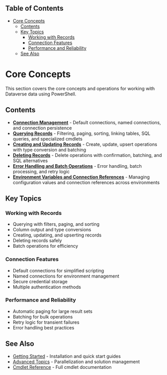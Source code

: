 <!-- START doctoc generated TOC please keep comment here to allow auto update -->
<!-- DON'T EDIT THIS SECTION, INSTEAD RE-RUN doctoc TO UPDATE -->
## Table of Contents

- [Core Concepts](#core-concepts)
  - [Contents](#contents)
  - [Key Topics](#key-topics)
    - [Working with Records](#working-with-records)
    - [Connection Features](#connection-features)
    - [Performance and Reliability](#performance-and-reliability)
  - [See Also](#see-also)

<!-- END doctoc generated TOC please keep comment here to allow auto update -->

# Core Concepts

<!-- TOC -->
<!-- /TOC -->

This section covers the core concepts and operations for working with Dataverse data using PowerShell.

## Contents

- **[Connection Management](connections.md)** - Default connections, named connections, and connection persistence
- **[Querying Records](querying.md)** - Filtering, paging, sorting, linking tables, SQL queries, and specialized cmdlets
- **[Creating and Updating Records](creating-updating.md)** - Create, update, upsert operations with type conversion and batching
- **[Deleting Records](deleting.md)** - Delete operations with confirmation, batching, and SQL alternatives
- **[Error Handling and Batch Operations](error-handling.md)** - Error handling, batch processing, and retry logic
- **[Environment Variables and Connection References](environment-variables-connection-references.md)** - Managing configuration values and connection references across environments

## Key Topics

### Working with Records
- Querying with filters, paging, and sorting
- Column output and type conversions
- Creating, updating, and upserting records
- Deleting records safely
- Batch operations for efficiency

### Connection Features
- Default connections for simplified scripting
- Named connections for environment management
- Secure credential storage
- Multiple authentication methods

### Performance and Reliability
- Automatic paging for large result sets
- Batching for bulk operations
- Retry logic for transient failures
- Error handling best practices

## See Also

- [Getting Started](../getting-started/) - Installation and quick start guides
- [Advanced Topics](../advanced/) - Parallelization and solution management
- [Cmdlet Reference](../../Rnwood.Dataverse.Data.PowerShell/docs/) - Full cmdlet documentation

